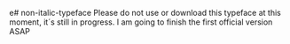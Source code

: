e# non-italic-typeface
Please do not use or download this typeface at this moment, it´s still in progress.
I am going to finish the first official version ASAP
